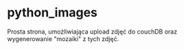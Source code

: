 # python_images

Prosta strona, umożliwiająca upload zdjęć do couchDB oraz wygenerowanie "mozaiki" z tych zdjęć.
